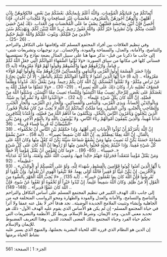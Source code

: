 ------------------------------------------------------------------------

أَيْمانُكُمْ مِنْ فَتَياتِكُمُ الْمُؤْمِناتِ. وَاللَّهُ أَعْلَمُ بِإِيمانِكُمْ، بَعْضُكُمْ مِنْ بَعْضٍ. فَانْكِحُوهُنَّ
بِإِذْنِ أَهْلِهِنَّ، وَآتُوهُنَّ أُجُورَهُنَّ بِالْمَعْرُوفِ، مُحْصَناتٍ غَيْرَ مُسافِحاتٍ وَلا مُتَّخِذاتِ أَخْدانٍ.
فَإِذا أُحْصِنَّ فَإِنْ أَتَيْنَ بِفاحِشَةٍ فَعَلَيْهِنَّ نِصْفُ ما عَلَى الْمُحْصَناتِ مِنَ الْعَذابِ. ذلِكَ لِمَنْ
خَشِيَ الْعَنَتَ مِنْكُمْ. وَأَنْ تَصْبِرُوا خَيْرٌ لَكُمْ، وَاللَّهُ غَفُورٌ رَحِيمٌ. يُرِيدُ اللَّهُ لِيُبَيِّنَ
لَكُمْ، وَيَهْدِيَكُمْ سُنَنَ الَّذِينَ مِنْ قَبْلِكُمْ، وَيَتُوبَ عَلَيْكُمْ وَاللَّهُ عَلِيمٌ حَكِيمٌ»  
.. (25- 26) ..  
وفي تنظيم العلاقات بين أفراد المجتمع المسلم كله وإقامتها على التكافل
والتراحم والتناصح، والأمانة، والعدل، والسماحة والمودة، والإحسان.. ترد
توجيهات وتشريعات شتى- إلى جانب ما ذكرنا من قبل- نذكر منها هنا على سبيل
المثال بضعة نماذج ولا نستقصيها فستأتي كلها في مكانها من سياق السورة:
«وَلا تُؤْتُوا السُّفَهاءَ أَمْوالَكُمُ الَّتِي جَعَلَ اللَّهُ لَكُمْ قِياماً، وَارْزُقُوهُمْ فِيها
وَاكْسُوهُمْ وَقُولُوا لَهُمْ قَوْلًا مَعْرُوفاً» (آية 5) ..  
«وَإِذا حَضَرَ الْقِسْمَةَ أُولُوا الْقُرْبى وَالْيَتامى وَالْمَساكِينُ فَارْزُقُوهُمْ مِنْهُ وَقُولُوا لَهُمْ
قَوْلًا مَعْرُوفاً» .. (آية 8) «يا أَيُّهَا الَّذِينَ آمَنُوا لا تَأْكُلُوا أَمْوالَكُمْ بَيْنَكُمْ
بِالْباطِلِ- إِلَّا أَنْ تَكُونَ تِجارَةً عَنْ تَراضٍ مِنْكُمْ- وَلا تَقْتُلُوا أَنْفُسَكُمْ، إِنَّ اللَّهَ كانَ
بِكُمْ رَحِيماً. وَمَنْ يَفْعَلْ ذلِكَ عُدْواناً وَظُلْماً فَسَوْفَ نُصْلِيهِ ناراً، وَكانَ ذلِكَ عَلَى اللَّهِ
يَسِيراً» .. (29- 30) .. «وَلا تَتَمَنَّوْا ما فَضَّلَ اللَّهُ بِهِ بَعْضَكُمْ عَلى بَعْضٍ. لِلرِّجالِ
نَصِيبٌ مِمَّا اكْتَسَبُوا وَلِلنِّساءِ نَصِيبٌ مِمَّا اكْتَسَبْنَ. وَسْئَلُوا اللَّهَ مِنْ فَضْلِهِ. إِنَّ اللَّهَ
كانَ بِكُلِّ شَيْءٍ عَلِيماً» .. (آية 32) .. «وَاعْبُدُوا اللَّهَ وَلا تُشْرِكُوا بِهِ شَيْئاً.
وَبِالْوالِدَيْنِ إِحْساناً، وَبِذِي الْقُرْبى، وَالْيَتامى وَالْمَساكِينِ، وَالْجارِ ذِي الْقُرْبى،
وَالْجارِ الْجُنُبِ، وَالصَّاحِبِ بِالْجَنْبِ، وَابْنِ السَّبِيلِ، وَما مَلَكَتْ أَيْمانُكُمْ إِنَّ اللَّهَ لا
يُحِبُّ مَنْ كانَ مُخْتالًا فَخُوراً. الَّذِينَ يَبْخَلُونَ وَيَأْمُرُونَ النَّاسَ بِالْبُخْلِ، وَيَكْتُمُونَ ما
آتاهُمُ اللَّهُ مِنْ فَضْلِهِ، وَأَعْتَدْنا لِلْكافِرِينَ عَذاباً مُهِيناً، وَالَّذِينَ يُنْفِقُونَ أَمْوالَهُمْ
رِئاءَ النَّاسِ، وَلا يُؤْمِنُونَ بِاللَّهِ وَلا بِالْيَوْمِ الْآخِرِ، وَمَنْ يَكُنِ الشَّيْطانُ لَهُ قَرِيناً
فَساءَ قَرِيناً» .. (36-  
38) .. «إِنَّ اللَّهَ يَأْمُرُكُمْ أَنْ تُؤَدُّوا الْأَماناتِ إِلى أَهْلِها، وَإِذا حَكَمْتُمْ بَيْنَ النَّاسِ
أَنْ تَحْكُمُوا بِالْعَدْلِ. إِنَّ اللَّهَ نِعِمَّا يَعِظُكُمْ بِهِ. إِنَّ اللَّهَ كانَ سَمِيعاً بَصِيراً» ..
(آية 58) .. «مَنْ يَشْفَعْ شَفاعَةً حَسَنَةً يَكُنْ لَهُ نَصِيبٌ مِنْها وَمَنْ يَشْفَعْ شَفاعَةً سَيِّئَةً يَكُنْ
لَهُ كِفْلٌ مِنْها وَكانَ اللَّهُ عَلى كُلِّ شَيْءٍ مُقِيتاً. وَإِذا حُيِّيتُمْ بِتَحِيَّةٍ فَحَيُّوا بِأَحْسَنَ
مِنْها أَوْ رُدُّوها إِنَّ اللَّهَ كانَ عَلى كُلِّ شَيْءٍ حَسِيباً» .. (85- 86) .. «وَما كانَ
لِمُؤْمِنٍ أَنْ يَقْتُلَ مُؤْمِناً إِلَّا خَطَأً..»  
«وَمَنْ يَقْتُلْ مُؤْمِناً مُتَعَمِّداً فَجَزاؤُهُ جَهَنَّمُ خالِداً فِيها، وَغَضِبَ اللَّهُ عَلَيْهِ وَلَعَنَهُ،
وَأَعَدَّ لَهُ عَذاباً عَظِيماً» .. (92-  
93) .. «يا أَيُّهَا الَّذِينَ آمَنُوا كُونُوا قَوَّامِينَ بِالْقِسْطِ، شُهَداءَ لِلَّهِ، وَلَوْ عَلى
أَنْفُسِكُمْ أَوِ الْوالِدَيْنِ وَالْأَقْرَبِينَ. إِنْ يَكُنْ غَنِيًّا أَوْ فَقِيراً فَاللَّهُ أَوْلى بِهِما. فَلا
تَتَّبِعُوا الْهَوى أَنْ تَعْدِلُوا. وَإِنْ تَلْوُوا أَوْ تُعْرِضُوا فَإِنَّ اللَّهَ كانَ بِما تَعْمَلُونَ
خَبِيراً» .. (آية 135) .. «لا يُحِبُّ اللَّهُ الْجَهْرَ بِالسُّوءِ مِنَ الْقَوْلِ إِلَّا مَنْ ظُلِمَ.
وَكانَ اللَّهُ سَمِيعاً عَلِيماً. إِنْ تُبْدُوا خَيْراً أَوْ تُخْفُوهُ أَوْ تَعْفُوا عَنْ سُوءٍ، فَإِنَّ اللَّهَ
كانَ عَفُوًّا قَدِيراً» .. (148- 149) ..  
إلى جانب ذلك الهدف الكبير في تنظيم المجتمع المسلم على أساس التكافل
والتراحم والتناصح والتسامح، والأمانة والعدل والمودة والطهارة ومحو
الرواسب المتخلفة فيه من الجاهلية وإنشاء وتثبيت الملامح الجديدة الوضيئة..
نجد هدفا آخر لا يقل عنه عمقا ولا أثرا في حياة المجتمع المسلم- إن لم يكن
هو الأساس الذي يقوم عليه الهدف الأول- ذلك هو تحديد معنى الدين، وحد
الإيمان، وشرط الإسلام، وربط كل الأنظمة والتشريعات التي تحكم حياة الفرد
وحياة المجتمع بذلك المعنى المحدد للدين، وهذا التعريف المضبوط للإيمان
والإسلام.  
إن الدين هو النظام الذي قرره الله للحياة البشرية بجملتها، والمنهج الذي
يسير عليه نشاط الحياة برمتها

------------------------------------------------------------------------

الجزء: 1 ¦ الصفحة: 561
